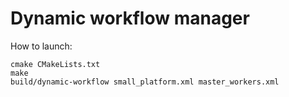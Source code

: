 # Dynamic workflow manager

How to launch:

```
cmake CMakeLists.txt 
make
build/dynamic-workflow small_platform.xml master_workers.xml
```